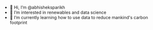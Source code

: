 - 👋 Hi, I’m @abhisheksparikh
- 👀 I’m interested in renewables and data science
- 🌱 I’m currently learning how to use data to reduce mankind's carbon footprint
<!---
abhisheksparikh/abhisheksparikh is a ✨ special ✨ repository because its `README.md` (this file) appears on your GitHub profile.
You can click the Preview link to take a look at your changes.
--->

